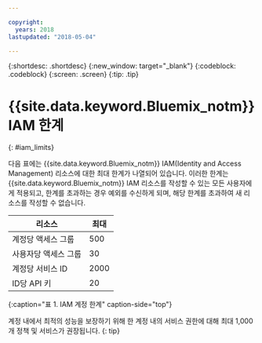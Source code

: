 ```yaml
---

copyright:
  years: 2018
lastupdated: "2018-05-04"

---
```



{:shortdesc: .shortdesc}
{:new_window: target="_blank"}
{:codeblock: .codeblock}
{:screen: .screen}
{:tip: .tip}

# {{site.data.keyword.Bluemix_notm}} IAM 한계
{: #iam_limits}

다음 표에는 {{site.data.keyword.Bluemix_notm}} IAM(Identity and Access Management) 리소스에 대한 최대 한계가 나열되어 있습니다. 이러한 한계는 {{site.data.keyword.Bluemix_notm}} IAM 리소스를 작성할 수 있는 모든 사용자에게 적용되고, 한계를 초과하는 경우 예외를 수신하게 되며, 해당 한계를 초과하여 새 리소스를 작성할 수 없습니다.

| 리소스 | 최대 |
|----------|---------|
| 계정당 액세스 그룹 | 500 |
| 사용자당 액세스 그룹 | 30 |
| 계정당 서비스 ID | 2000 |
| ID당 API 키 | 20 |
{:caption="표 1. IAM 계정 한계" caption-side="top"}

계정 내에서 최적의 성능을 보장하기 위해 한 계정 내의 서비스 권한에 대해 최대 1,000개 정책 및 서비스가 권장됩니다.
{: tip}
